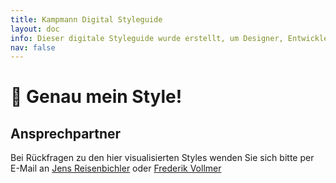 ```yaml
---
title: Kampmann Digital Styleguide
layout: doc
info: Dieser digitale Styleguide wurde erstellt, um Designer, Entwickler und Produktverantwortliche bei der Erstellung und Pflege von User Interfaces der Kampmann Group zu unterstützen. Mit dem digitalen Styleguide soll eine möglichst weitreichende Konsistenz innerhalb der unterschiedlichsten digitalen Produkte erzielt werden. Aus diesem Grund handelt es sich bei diesem Styleguide um ein agiles und lebendiges Dokument.
nav: false
---
```


# 👋 Genau mein Style!

## Ansprechpartner

Bei Rückfragen zu den hier visualisierten Styles wenden Sie sich bitte per E-Mail an [Jens Reisenbichler](mailto:jens.reisenbichler@kampmann.de) oder [Frederik Vollmer](mailto:frederik.vollmer@kampmann.de)